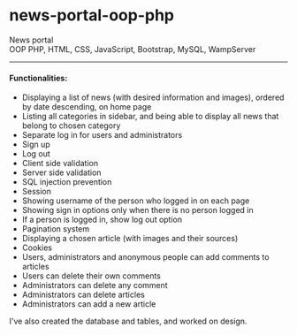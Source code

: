 # news-portal-oop-php
News portal\
OOP PHP, HTML, CSS, JavaScript, Bootstrap, MySQL, WampServer
***
#### Functionalities:
* Displaying a list of news (with desired information and images), ordered by date descending, on home page
* Listing all categories in sidebar, and being able to display all news that belong to chosen category
* Separate log in for users and administrators
* Sign up
* Log out
* Client side validation
* Server side validation
* SQL injection prevention
* Session
* Showing username of the person who logged in on each page
* Showing sign in options only when there is no person logged in
* If a person is logged in, show log out option
* Pagination system
* Displaying a chosen article (with images and their sources)
* Cookies
* Users, administrators and anonymous people can add comments to articles
* Users can delete their own comments
* Administrators can delete any comment
* Administrators can delete articles
* Administrators can add a new article


I've also created the database and tables, and worked on design.
